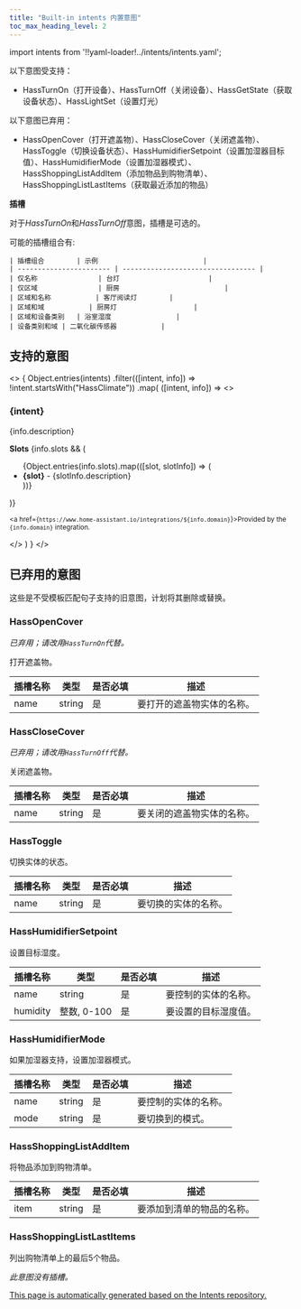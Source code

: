 ```yaml
---
title: "Built-in intents 内置意图"
toc_max_heading_level: 2
---
```


import intents from '!!yaml-loader!../intents/intents.yaml';

以下意图受支持：

  * HassTurnOn（打开设备）、HassTurnOff（关闭设备）、HassGetState（获取设备状态）、HassLightSet（设置灯光）

以下意图已弃用：

 * HassOpenCover（打开遮盖物）、HassCloseCover（关闭遮盖物）、HassToggle（切换设备状态）、HassHumidifierSetpoint（设置加湿器目标值）、HassHumidifierMode（设置加湿器模式）、HassShoppingListAddItem（添加物品到购物清单）、HassShoppingListLastItems（获取最近添加的物品）

**插槽**

对于*HassTurnOn*和*HassTurnOff*意图，插槽是可选的。

可能的插槽组合有:


    | 插槽组合        | 示例                          |
    | ----------------------- | --------------------------------- |
    | 仅名称               | 台灯                      |
    | 仅区域               | 厨房                          |
    | 区域和名称           | 客厅阅读灯        |
    | 区域和域           | 厨房灯                   |
    | 区域和设备类别   | 浴室湿度                |
    | 设备类别和域 | 二氧化碳传感器           |


## 支持的意图

<>
{
  Object.entries(intents)
  .filter(([intent, info]) => !intent.startsWith("HassClimate"))
  .map(
    ([intent, info]) =>
      <>
        <h3>{intent}</h3>
        <p>{info.description}</p>
        <b>Slots</b>
        {info.slots && (
          <ul>
            {Object.entries(info.slots).map(([slot, slotInfo]) => (
              <li>
                <b>{slot}</b> - {slotInfo.description}
              </li>
            ))}
          </ul>
        )}
        <p><small>
          <a href={`https://www.home-assistant.io/integrations/${info.domain}`}>Provided by the <code>{info.domain}</code> integration.</a>
        </small></p>
      </>
  )
}
</>

## 已弃用的意图

这些是不受模板匹配句子支持的旧意图，计划将其删除或替换。


### HassOpenCover

_已弃用；请改用`HassTurnOn`代替。_

打开遮盖物。

| 插槽名称 | 类型 | 是否必填 | 描述 |
| --------- | ---- | -------- | ---- |
| name | string | 是 | 要打开的遮盖物实体的名称。|

### HassCloseCover

_已弃用；请改用`HassTurnOff`代替。_

关闭遮盖物。

| 插槽名称 | 类型 | 是否必填 | 描述 |
| --------- | ---- | -------- | ---- |
| name | string | 是 | 要关闭的遮盖物实体的名称。|

### HassToggle

切换实体的状态。

| 插槽名称 | 类型 | 是否必填 | 描述 |
| --------- | ---- | -------- | ---- |
| name | string | 是 | 要切换的实体的名称。|

### HassHumidifierSetpoint

设置目标湿度。

| 插槽名称 | 类型 | 是否必填 | 描述 |
| --------- | ---- | -------- | ---- |
| name | string | 是 | 要控制的实体的名称。|
| humidity | 整数, 0-100 | 是 | 要设置的目标湿度值。|

### HassHumidifierMode

如果加湿器支持，设置加湿器模式。

| 插槽名称 | 类型 | 是否必填 | 描述 |
| --------- | ---- | -------- | ---- |
| name | string | 是 | 要控制的实体的名称。|
| mode | string | 是 | 要切换到的模式。|

### HassShoppingListAddItem

将物品添加到购物清单。

| 插槽名称 | 类型 | 是否必填 | 描述 |
| --------- | ---- | -------- | ---- |
| item | string | 是 | 要添加到清单的物品的名称。|

### HassShoppingListLastItems

列出购物清单上的最后5个物品。

_此意图没有插槽。_



[This page is automatically generated based on the Intents repository.](https://github.com/home-assistant/intents/blob/main/intents.yaml)
